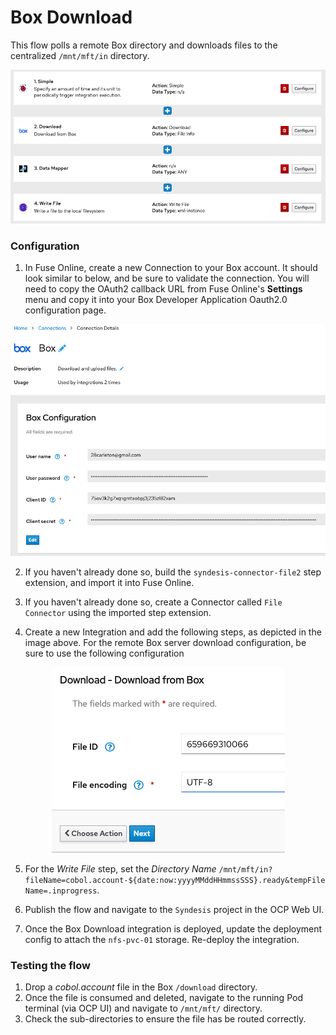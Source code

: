 Box Download
=============

This flow polls a remote Box directory and downloads files to the centralized `/mnt/mft/in` directory.

<p align="center">
  <img src="images/box-download-flow.png"/>
</p>

### Configuration

1. In Fuse Online, create a new Connection to your Box account.  It should look similar to below, and be sure to validate the connection. You will need to copy the OAuth2 callback URL from Fuse Online's **Settings** menu and copy it into your Box Developer Application Oauth2.0 configuration page.

<p align="center">
  <img src="images/box-connection.png"/>
</p>

2. If you haven't already done so, build the `syndesis-connector-file2` step extension, and import it into Fuse Online.

3.  If you haven't already done so, create a Connector called `File Connector` using the imported step extension.

4. Create a new Integration and add the following steps, as depicted in the image above.  For the remote Box server download configuration, be sure to use the following configuration

<p align="center">
  <img src="images/box-download.png"/>
</p>

5. For the *Write File* step, set the *Directory Name* `/mnt/mft/in?fileName=cobol.account-${date:now:yyyyMMddHHmmssSSS}.ready&tempFileName=.inprogress`.

6. Publish the flow and navigate to the `Syndesis` project in the OCP Web UI.

7. Once the Box Download integration is deployed, update the deployment config to attach the `nfs-pvc-01` storage.  Re-deploy the integration.

### Testing the flow

1.  Drop a *cobol.account* file in the Box `/download` directory.
2. Once the file is consumed and deleted, navigate to the running Pod terminal (via OCP UI) and navigate to `/mnt/mft/` directory.  
3. Check the sub-directories to ensure the file has be routed correctly.